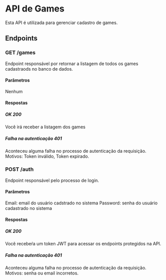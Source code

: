# API de Games
Esta API é utilizada para gerenciar cadastro de games.
## Endpoints
### GET /games
Endpoint responsável por retornar a listagem de todos os games cadastraods no banco de dados.
#### Parâmetros
Nenhum
#### Respostas
##### OK 200
Você irá receber a listagem dos games
##### Falha na autenticação 401
Aconteceu alguma falha no processo de autenticação da requisição. Motivos: Token inválido, Token expirado.

### POST /auth
Endpoint responsável pelo processo de login.
#### Parâmetros
Email: email do usuário cadstrado no sistema
Password: senha do usuário cadastrado no sistema
#### Respostas
##### OK 200
Você recebeŕa um token JWT para acessar os endpoints protegidos na API.
##### Falha na autenticação 401
Aconteceu alguma falha no processo de autenticação da requisição. Motivos: senha ou email incorretos.
